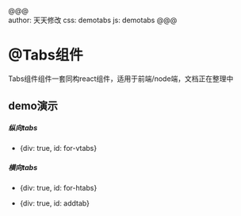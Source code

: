 @@@  
author: 天天修改
css: demotabs
js: demotabs
@@@  

# @Tabs组件  
Tabs组件组件一套同构react组件，适用于前端/node端，文档正在整理中


## demo演示  

##### 纵向tabs
* {div: true, id: for-vtabs}   


##### 横向tabs
* {div: true, id: for-htabs}  


* {div: true, id: addtab}  

